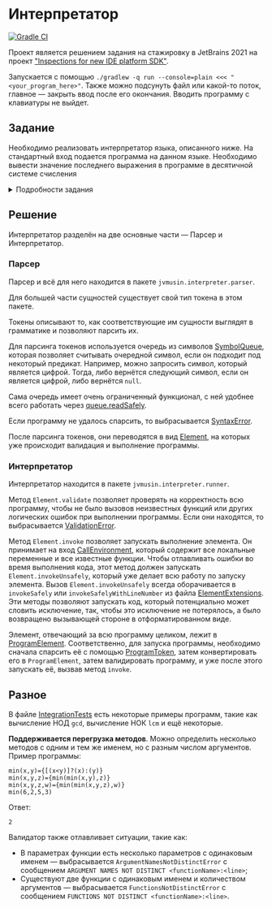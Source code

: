 # Интерпретатор

[![Gradle CI](https://github.com/jvmusin/jb-interpreter/actions/workflows/gradle-build.yml/badge.svg)](https://github.com/jvmusin/jb-interpreter/actions/workflows/gradle-build.yml)

Проект является решением задания на стажировку в JetBrains 2021 на проект
["Inspections for new IDE platform SDK"](https://internship.jetbrains.com/projects/920/).

Запускается с помощью `./gradlew -q run --console=plain <<< "<your_program_here>"`. Также можно подсунуть файл или
какой-то поток, главное — закрыть ввод после его окончания. Вводить программу с клавиатуры не выйдет.

## Задание

Необходимо реализовать интерпретатор языка, описанного ниже. На стандартный вход подается программа на данном языке.
Необходимо вывести значение последнего выражения в программе в десятичной системе счисления

<details>

<summary>Подробности задания</summary>

Язык задан следующей грамматикой:

```
<character>   ::= "A" | "B" | "C" | "D" | "E" | "F" | "G" | "H" | "I" | "J" | "K" | "L" | "M" | "N" | "O" | "P" | "Q" | "R" | "S" | "T" | "U" | "V" | "W" | "X" | "Y" | "Z" | "a" | "b" | "c" | "d" | "e" | "f" | "g" | "h" | "i" | "j" | "k" | "l" | "m" | "n" | "o" | "p" | "q" | "r" | "s" | "t" | "u" | "v" | "w" | "x" | "y" | "z" | "_"
<digit>       ::= "0" | "1" | "2" | "3" | "4" | "5" | "6" | "7" | "8" | "9"
<number>      ::= <digit> | <digit> <number>
<identifier>  ::= <character> | <identifier> <character>
<operation>   ::= "+" | "-" | "*" | "/" | "%" | ">" | "<" | "="

<constant-expression> ::= "-" <number> | <number>
<binary-expression>   ::= "(" <expression> <operation> <expression> ")"
<argument-list>       ::= <expression> | <expression> "," <argument-list>
<call-expression>     ::= <identifier> "(" <argument-list> ")"
<if-expression>       ::= "[" <expression> "]?(" <expression> "):(" <expression> ")"


<expression> ::= <identifier>
                  | <constant-expression>
                  | <binary-expression>
                  | <if-expression>
                  | <call-expression>

<parameter-list> ::= <identifier> | <identifier> "," <parameter-list>

<function-definition> ::= <identifier>"(" <parameter_list> ")" "={" <expression> "}"

<function-definition-list> : ""
                             | <function-definition> <EOL>
                             | <function-definition> <EOL> <function-definition-list>

<program> ::= <function-definition-list> <expression>
```

`<EOL>` - символ перевода строки - `\n`, программа не содержит других пробельных символов (пробел, табуляция, и т.д.);

Семантика языка задается следующим образом:

* Все переменные имеют тип `32-битный Integer`;
* Гарантируется, что вычисления не приводят к переполнению;
* Все арифметические операции аналогичны соответствующим операциям для `32-битного int` в языка `Java`;
* Операции сравнения возвращают `1` если сравнение истинно и `0` если ложно;
* `<if-expression>` исполняет второе выражение, если первое выражение не равно `0`; иначе исполняет третье;
* `<call-expression>` вызывает функцию с соответствующим именем
* Выражения вычисляются слева направо.

### Выполнение задания будет оцениваться по следующим пунктам:

#### Калькулятор:

На вход подается корректная программа без `<if-expression>`, у которой `<function-definition-list>` пустой.

Пример:

```
(2+2)
```

Ответ:

```
4
```

Пример:

```
(2+((3*4)/5))
```

Ответ:

```
4
```

#### Поддержка `<if-expression>`: в программе присутствуют `<if-expression>`

Пример:

```
[((10+20)>(20+10))]?(1):(0)
```

Ответ:

```
0
```

#### Поддержка функций: `<function-definition-list>` не пустой

Пример:

```
g(x)={(f(x)+f((x/2)))} f(x)={[(x>1)]?((f((x-1))+f((x-2)))):(x)}
g(10)
```

Ответ:

```
60
```

#### Обработка ошибок:

Если программа не соответствует грамматике необходимо вывести:

```
SYNTAX ERROR
```

Если в программе используется неопределенная переменная необходимо вывести:

```
PARAMETER NOT FOUND <name>:<line>
```

Здесь и далее `<name>` и `<line>` это ошибочное имя и номер строки на которой произошла ошибка.

Если программа вызывает функцию с неизвестным именем, то необходимо вывести:

```
FUNCTION NOT FOUND <name>:<line>
```

Если программа вызывает функцию с неверным числом аргументов, то необходимо вывести:

```
ARGUMENT NUMBER MISMATCH <name>:<line>
```

Если произошла ошибка выполнения необходимо, то вывести:

```
RUNTIME ERROR <expression>:<line>
```

`<expression>` - выражение в котором произошла ошибка.

Пример:

```
1 + 2 + 3 + 4 + 5
```

Ответ:

```
SYNTAX ERROR
```

Пример:

```
f(x)={y}
f(10)
```

Ответ:

```
PARAMETER NOT FOUND y:1
```

Пример:

```
g(x)={f(x)}
g(10)
```

Ответ:

```
FUNCTION NOT FOUND f:1
```

Пример:

```
g(x)={(x+1)}
g(10,20)
```

Ответ:

```
ARGUMENT NUMBER MISMATCH
g:2
```

Пример:

```
g(a,b)={(a/b)}
g(10,0)
```

Ответ:

```
RUNTIME ERROR (a/b):1
```

</details>

## Решение

Интерпретатор разделён на две основные части — Парсер и Интерпретатор.

### Парсер

Парсер и всё для него находится в пакете `jvmusin.interpreter.parser`.

Для большей части сущностей существует свой тип токена в этом пакете.

Токены описывают то, как соответствующие им сущности выглядят в грамматике и позволяют парсить их.

Для парсинга токенов используется очередь из символов
[SymbolQueue](src/main/kotlin/jvmusin/interpreter/parser/SymbolQueue.kt), которая позволяет считывать очередной символ,
если он подходит под некоторый предикат. Например, можно запросить символ, который является цифрой. Тогда, либо вернётся
следующий символ, если он является цифрой, либо вернётся `null`.

Сама очередь имеет очень ограниченный функционал, с ней удобнее всего работать через
[queue.readSafely](src/main/kotlin/jvmusin/interpreter/parser/SafeQueueReader.kt).

Если программу не удалось спарсить, то выбрасывается
[SyntaxError](src/main/kotlin/jvmusin/interpreter/parser/SyntaxError.kt).

После парсинга токенов, они переводятся в вид [Element](src/main/kotlin/jvmusin/interpreter/runner/Element.kt), на
которых уже происходит валидация и выполнение программы.

### Интерпретатор

Интерпретатор находится в пакете `jvmusin.interpreter.runner`.

Метод `Element.validate` позволяет проверять на корректность всю программу, чтобы не было вызовов неизвестных функций
или других логических ошибок при выполнении программы. Если они находятся, то выбрасывается
[ValidationError](src/main/kotlin/jvmusin/interpreter/runner/InterpreterErrors.kt).

Метод `Element.invoke` позволяет запускать выполнение элемента. Он принимает на вход
[CallEnvironment](src/main/kotlin/jvmusin/interpreter/runner/CallEnvironment.kt), который содержит все локальные
переменные и все известные функции. Чтобы отлавливать ошибки во время выполнения кода, этот метод должен
запускать `Element.invokeUnsafely`, который уже делает всю работу по запуску элемента. Вызов `Element.invokeUnsafely`
всегда оборачивается в `invokeSafely` или `invokeSafelyWithLineNumber` из файла
[ElementExtensions](src/main/kotlin/jvmusin/interpreter/runner/ElementExtensions.kt). Эти методы позволяют запускать
код, который потенциально может словить исключение, так, чтобы это исключение не потерялось, а было возвращено
вызывающей стороне в отформатированном виде.

Элемент, отвечающий за всю программу целиком, лежит в
[ProgramElement](src/main/kotlin/jvmusin/interpreter/runner/ProgramElement.kt). Соответственно, для запуска программы,
необходимо сначала спарсить её с помощью [ProgramToken](src/main/kotlin/jvmusin/interpreter/parser/ProgramToken.kt),
затем конвертировать его в `ProgramElement`, затем валидировать программу, и уже после этого запускать её, вызвав
метод `invoke`.

## Разное

В файле [IntegrationTests](src/test/kotlin/jvmusin/interpreter/IntegrationTests.kt) есть некоторые примеры программ,
такие как вычисление НОД `gcd`, вычисление НОК `lcm` и ещё некоторые.

**Поддерживается перегрузка методов**. Можно определить несколько методов с одним и тем же именем, но с разным числом
аргументов. Пример программы:

```
min(x,y)={[(x<y)]?(x):(y)}
min(x,y,z)={min(min(x,y),z)}
min(x,y,z,w)={min(min(x,y,z),w)}
min(6,2,5,3)
```

Ответ:

```
2
```

Валидатор также отлавливает ситуации, такие как:

* В параметрах функции есть несколько параметров с одинаковым именем — выбрасывается `ArgumentNamesNotDistinctError` с
  сообщением `ARGUMENT NAMES NOT DISTINCT <functionName>:<line>`;
* Существуют две функции с одинаковым именем и количеством аргументов — выбрасывается `FunctionsNotDistinctError` с
  сообщением `FUNCTIONS NOT DISTINCT <functionName>:<line>`.

